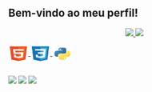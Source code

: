 ## Bem-vindo ao meu perfil!
<div align="center">
  <a href="https://github.com/nateee02">
  <img height="140em" src="https://github-readme-stats.vercel.app/api?username=nateee02&show_icons=true&theme=dracula&include_all_commits=true&count_private=true"/_>
  <img height="140em" src="https://github-readme-stats.vercel.app/api/top-langs/?username=nateee02&layout=compact&langs_count=7&theme=dracula"/_>
</div>
<divstyle="display: inline_block"><br>
 <img align= "center" alt="nateee HTML" height="30" width="40" src="https://raw.githubusercontent.com/devicons/devicon/master/icons/html5/html5-original.svg">
 <img align= "center" alt="nateee CSS" height="30" width="40" src="https://raw.githubusercontent.com/devicons/devicon/master/icons/css3/css3-original.svg">
 <img align="center" alt="nateee Python" height="30" width="40" src="https://raw.githubusercontent.com/devicons/devicon/master/icons/python/python-original.svg">
</div>

##

<div> 
  <a href="https://instagram.com/nateee_02" target="_blank"><img src="https://img.shields.io/badge/-Instagram-%23E4405F?style=for-the-badge&logo=instagram&logoColor=white" target="_blank"></a> 
  <a href = "nathchesim02@gmail.com"><img src="https://img.shields.io/badge/Gmail-D14836?style=for-the-badge&logo=gmail&logoColor=white" target="_blank"></a>
  <a href="//www.linkedin.com/in/nathalia-chesim-019b581b4" target="_blank"><img src="https://img.shields.io/badge/-LinkedIn-%230077B5?style=for-the-badge&logo=linkedin&logoColor=white" target="_blank"></a> 
</div>
